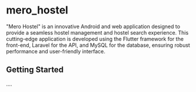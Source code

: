 # mero_hostel

"Mero Hostel" is an innovative Android and web application designed to provide a seamless hostel management and hostel search experience. This cutting-edge application is developed using the Flutter framework for the front-end, Laravel for the API, and MySQL for the database, ensuring robust performance and user-friendly interface.

## Getting Started
....

